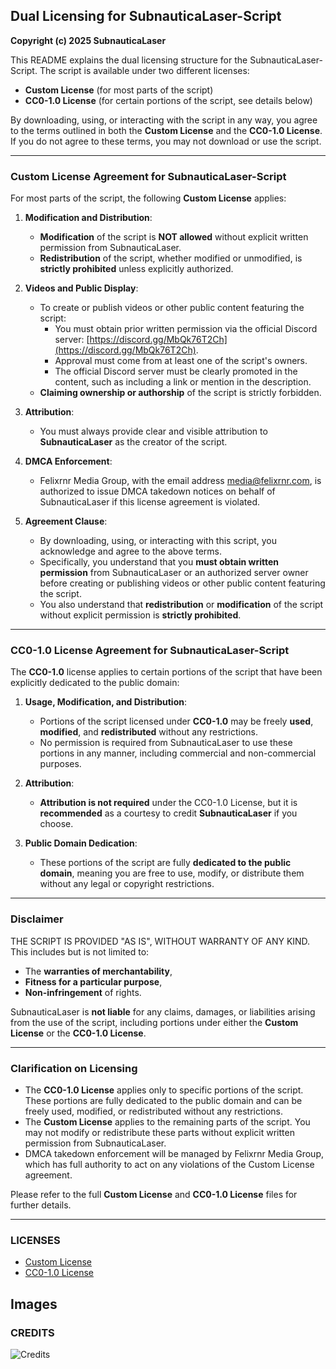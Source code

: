 ## Dual Licensing for SubnauticaLaser-Script

**Copyright (c) 2025 SubnauticaLaser**

This README explains the dual licensing structure for the SubnauticaLaser-Script. The script is available under two different licenses:

- **Custom License** (for most parts of the script)
- **CC0-1.0 License** (for certain portions of the script, see details below)

By downloading, using, or interacting with the script in any way, you agree to the terms outlined in both the **Custom License** and the **CC0-1.0 License**. If you do not agree to these terms, you may not download or use the script.

---

### **Custom License Agreement for SubnauticaLaser-Script**

For most parts of the script, the following **Custom License** applies:

1. **Modification and Distribution**:
   - **Modification** of the script is **NOT allowed** without explicit written permission from SubnauticaLaser.
   - **Redistribution** of the script, whether modified or unmodified, is **strictly prohibited** unless explicitly authorized.

2. **Videos and Public Display**:
   - To create or publish videos or other public content featuring the script:
     - You must obtain prior written permission via the official Discord server: [https://discord.gg/MbQk76T2Ch](https://discord.gg/MbQk76T2Ch).
     - Approval must come from at least one of the script's owners.
     - The official Discord server must be clearly promoted in the content, such as including a link or mention in the description.
   - **Claiming ownership or authorship** of the script is strictly forbidden.

3. **Attribution**:
   - You must always provide clear and visible attribution to **SubnauticaLaser** as the creator of the script.

4. **DMCA Enforcement**:
   - Felixrnr Media Group, with the email address media@felixrnr.com, is authorized to issue DMCA takedown notices on behalf of SubnauticaLaser if this license agreement is violated.

5. **Agreement Clause**:
   - By downloading, using, or interacting with this script, you acknowledge and agree to the above terms.
   - Specifically, you understand that you **must obtain written permission** from SubnauticaLaser or an authorized server owner before creating or publishing videos or other public content featuring the script.
   - You also understand that **redistribution** or **modification** of the script without explicit permission is **strictly prohibited**.

---

### **CC0-1.0 License Agreement for SubnauticaLaser-Script**

The **CC0-1.0** license applies to certain portions of the script that have been explicitly dedicated to the public domain:

1. **Usage, Modification, and Distribution**:
   - Portions of the script licensed under **CC0-1.0** may be freely **used**, **modified**, and **redistributed** without any restrictions.
   - No permission is required from SubnauticaLaser to use these portions in any manner, including commercial and non-commercial purposes.

2. **Attribution**:
   - **Attribution is not required** under the CC0-1.0 License, but it is **recommended** as a courtesy to credit **SubnauticaLaser** if you choose.

3. **Public Domain Dedication**:
   - These portions of the script are fully **dedicated to the public domain**, meaning you are free to use, modify, or distribute them without any legal or copyright restrictions.

---

### **Disclaimer**

THE SCRIPT IS PROVIDED "AS IS", WITHOUT WARRANTY OF ANY KIND.  
This includes but is not limited to:
- The **warranties of merchantability**, 
- **Fitness for a particular purpose**,  
- **Non-infringement** of rights.  

SubnauticaLaser is **not liable** for any claims, damages, or liabilities arising from the use of the script, including portions under either the **Custom License** or the **CC0-1.0 License**.

---

### **Clarification on Licensing**

- The **CC0-1.0 License** applies only to specific portions of the script. These portions are fully dedicated to the public domain and can be freely used, modified, or redistributed without any restrictions.
- The **Custom License** applies to the remaining parts of the script. You may not modify or redistribute these parts without explicit written permission from SubnauticaLaser.
- DMCA takedown enforcement will be managed by Felixrnr Media Group, which has full authority to act on any violations of the Custom License agreement.

Please refer to the full **Custom License** and **CC0-1.0 License** files for further details.

---

### **LICENSES**
- [Custom License](./LICENSE)
- [CC0-1.0 License](./LICENSE.CC0)


## Images

### CREDITS

![Credits](Assets/Credits_2.png)
